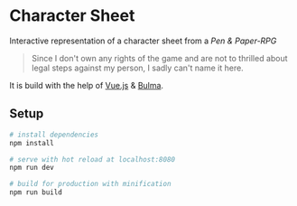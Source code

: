 # Character Sheet
Interactive representation of a character sheet from a *Pen & Paper-RPG*
> Since I don't own any rights of the game and are not to thrilled about legal steps against my person, I sadly can't name it here.  

It is build with the help of [Vue.js](https://vuejs.org/) & [Bulma](https://bulma.io://bulma.io/).

## Setup
``` bash
# install dependencies
npm install

# serve with hot reload at localhost:8080
npm run dev

# build for production with minification
npm run build
```
